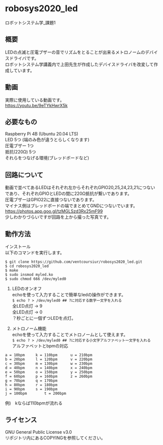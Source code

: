 # robosys2020_led
ロボットシステム学_課題1

## 概要
LEDの点滅と圧電ブザーの音でリズムをとることが出来るメトロノームのデバイスドライバです。  
ロボットシステム学講義内で上田先生が作成したデバイスドライバを改変して作成しています。  
  
## 動画
実際に使用している動画です。  
https://youtu.be/9eTYkHwrX5k  

## 必要なもの
Raspberry Pi 4B (Ubuntu 20.04 LTS)  
LED 5つ (端のみ色が違うとらしくなります)  
圧電ブザー 1つ  
抵抗(220Ω) 5つ  
それらをつなげる環境(ブレッドボードなど)  

## 回路について
動画で並べてあるLEDはそれぞれ左からそれぞれGPIO20,25,24,23,21につないであり、それぞれGPIOとLEDの間に220Ω抵抗が繋いであります。  
圧電ブザーはGPIO22に直接つないであります。  
マイナス側はブレッドボードの端でまとめてGNDにつないでいます。  
https://photos.app.goo.gl/tzMGLSzd3Rx25mF99  
少しわかりづらいですが回路を上から撮った写真です。  

## 動作方法
インストール  
以下のコマンドを実行します。  
  
```
$ git clone https://github.com/ventcoursiur/robosys2020_led.git  
$ cd robosys2020_led  
$ make  
$ sudo insmod myled.ko  
$ sudo chmod 666 /dev/myled0  
```
1. LEDのオンオフ  
echoを使って入力することで簡単なledの操作ができます。  
`$ echo ? > /dev/myled0 ## ?に対応する数字一文字を入れる`  
全LED点灯 → 9  
全LED点灯 → 0  
？秒ごとに一個ずつLEDを点灯。  
  
2. メトロノーム機能  
echoを使って入力することでメトロノームとして使えます。  
`$ echo ? > /dev/myled0 ## ?に対応する小文字アルファベット一文字を入れる`  
アルファベットとbpmの対応  
  ```
  a = 10bpm		k = 110bpm		u = 210bpm  
  b = 20bpm		l = 120bpm		v = 220bpm  
  c = 30bpm		m = 130bpm		w = 230bpm  
  d = 40bpm		n = 140bpm		x = 240bpm  
  e = 50bpm		o = 150bpm		y = 250bpm  
  f = 60bpm		p = 160bpm		z = 260bpm  
  g = 70bpm		q = 170bpm  
  h = 80bpm		r = 180bpm  
  i = 90bpm		s = 190bpm  
  j = 100bpm		t = 200bpm
  ```
例)　kならば110bpmが流れる  
  
## ライセンス
GNU General Public License v3.0  
リポジトリ内にあるCOPYINGを参照してください。  
